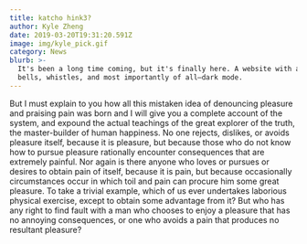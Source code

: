 ```yaml
---
title: katcho hink3?
author: Kyle Zheng
date: 2019-03-20T19:31:20.591Z
image: img/kyle_pick.gif
category: News
blurb: >-
  It's been a long time coming, but it's finally here. A website with all the
  bells, whistles, and most importantly of all—dark mode.
---
```

But I must explain to you how all this mistaken idea of denouncing pleasure and praising pain was born and I will give you a complete account of the system, and expound the actual teachings of the great explorer of the truth, the master-builder of human happiness. No one rejects, dislikes, or avoids pleasure itself, because it is pleasure, but because those who do not know how to pursue pleasure rationally encounter consequences that are extremely painful. Nor again is there anyone who loves or pursues or desires to obtain pain of itself, because it is pain, but because occasionally circumstances occur in which toil and pain can procure him some great pleasure. To take a trivial example, which of us ever undertakes laborious physical exercise, except to obtain some advantage from it? But who has any right to find fault with a man who chooses to enjoy a pleasure that has no annoying consequences, or one who avoids a pain that produces no resultant pleasure?

